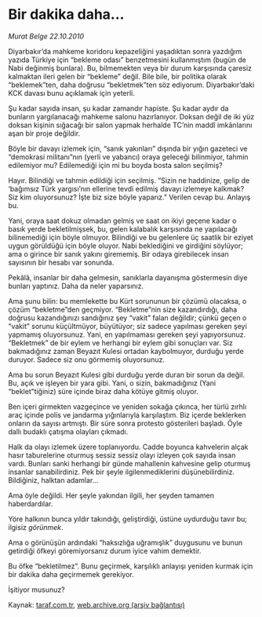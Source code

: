 # Bir dakika daha...

*Murat Belge 22.10.2010*

<div class="yazi"><p>Diyarbakır’da mahkeme koridoru kepazeliğini yaşadıktan sonra yazdığım yazıda Türkiye için “bekleme odası” benzetmesini kullanmıştım (bugün de Nabi değinmiş bunlara). Bu, bilmemekten veya bir durum karşısında çaresiz kalmaktan ileri gelen bir “bekleme” değil. Bile bile, bir politika olarak “beklemek”ten, daha doğrusu “bekletmek”ten söz ediyorum. Diyarbakır’daki KCK davası bunu açıklamak için yeterli.</p>
<p>Şu kadar sayıda insan, şu kadar zamandır hapiste. Şu kadar aydır da bunların yargılanacağı mahkeme salonu hazırlanıyor. Doksan değil de iki yüz doksan kişinin sığacağı bir salon yapmak herhalde TC’nin maddî imkânlarını aşan bir proje değildir.</p>
<p>Böyle bir davayı izlemek için, “sanık yakınları” dışında bir yığın gazeteci ve “demokrasi militanı”nın (yerli ve yabancı) oraya geleceği bilinmiyor, tahmin edilemiyor mu? Edilemediği için mi bu boyda bosta salon seçilmiş?</p>
<p>Hayır. Bilindiği ve tahmin edildiği için seçilmiş. “Sizin ne haddinize, gelip de ‘bağımsız Türk yargısı’nın ellerine tevdi edilmiş davayı izlemeye kalkmak? Siz kim oluyorsunuz? İşte biz size böyle yaparız.” Verilen cevap bu. Anlayış bu.</p>
<p>Yani, oraya saat dokuz olmadan gelmiş ve saat on ikiyi geçene kadar o basık yerde bekletilmişsek, bu, gelen kalabalık karşısında ne yapılacağı bilinemediği için böyle olmuyor. Bilindiği ve bu gelenlere üç saatlik bir eziyet uygun görüldüğü için böyle oluyor. Nabi beklediğini ve girdiğini söylüyor; ama o girince bir sanık yakını girememiş. Bir odaya girebilecek insan sayısının bir hesabı var sonunda.</p>
<p>Pekâlâ, insanlar bir daha gelmesin, sanıklarla dayanışma göstermesin diye bunları yaptınız. Daha da neler yaparsınız.</p>
<p>Ama şunu bilin: bu memlekette bu Kürt sorununun bir çözümü olacaksa, o çözüm “bekletme”den geçmiyor. “Bekletme”nin size kazandırdığı, daha doğrusu kazandığınızı sandığınız şey “vakit” falan değildir; çünkü geçen o “vakit” sorunu küçültmüyor, büyütüyor; siz sadece yapılması gereken şeyi yapmamış oluyorsunuz. Yani, en yapılmaması gereken şeyi yapıyorsunuz. “Bekletmek” de bir eylem ve herhangi bir eylem gibi sonuçları var. Siz bakmadığınız zaman Beyazıt Kulesi ortadan kaybolmuyor, durduğu yerde duruyor. Sadece siz onu görmemiş oluyorsunuz.</p>
<p>Ama bu sorun Beyazıt Kulesi gibi durduğu yerde duran bir sorun da değil. Bu, açık ve işleyen bir yara gibi. Yani, o sizin, bakmadığınız (Yani “beklet”tiğiniz) süre içinde biraz daha kötüye gitmiş oluyor.</p>
<p>Ben içeri girmekten vazgeçince ve yeniden sokağa çıkınca, her türlü zırhlı araç içinde polis ve jandarma yığınlarıyla karşılaştım. Biz içerde beklerken onların da sayısı artmıştı. Bir süre sonra protesto gösterileri başladı. Öyle dallı budaklı çatışma olayları çıkmadı.</p>
<p>Halk da olayı izlemek üzere toplanıyordu. Cadde boyunca kahvelerin alçak hasır taburelerine oturmuş sessiz sessiz olayı izleyen çok sayıda insan vardı. Bunları sanki herhangi bir günde mahallenin kahvesine gelip oturmuş insanlar sanabilirdiniz. Pek bir şeyle ilgilenmediklerini düşünebilirdiniz. Bildiğiniz, halktan adamlar...</p>
<p>Ama öyle değildi. Her şeyle yakından ilgili, her şeyden tamamen haberdardılar.</p>
<p>Yöre halkının bunca yıldır takındığı, geliştirdiği, üstüne uydurduğu tavır bu; ilgisiz <i>görünmek</i>.</p>
<p>Ama o görünüşün ardındaki “haksızlığa uğramışlık” duygusunu ve bunun getirdiği öfkeyi göremiyorsanız durum iyice vahim demektir.</p>
<p>Bu öfke “bekletilmez”. Bunu geçirmek, karşılıklı anlayışı yeniden kurmak için bir dakika daha geçirmemek gerekiyor. </p>
<p>İşitiyor musunuz?</p></div>

Kaynak: [taraf.com.tr](http://www.taraf.com.tr:80/murat-belge/makale-bir-dakika-daha.htm), [web.archive.org (arşiv bağlantısı)](http://web.archive.org/web/20101023170118/http://www.taraf.com.tr:80/murat-belge/makale-bir-dakika-daha.htm)
